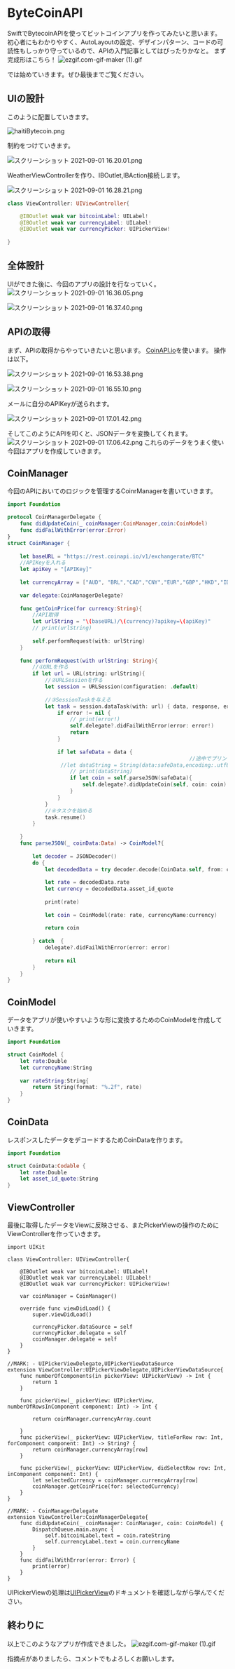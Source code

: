 # ByteCoinAPI
SwiftでBytecoinAPIを使ってビットコインアプリを作ってみたいと思います。
初心者にもわかりやすく、AutoLayoutの設定、デザインパターン、コードの可読性もしっかり守っているので、APIの入門記事としてはぴったりかなと。
まず完成形はこちら！
![ezgif.com-gif-maker (1).gif](https://qiita-image-store.s3.ap-northeast-1.amazonaws.com/0/325764/3b5eb3b6-9c6b-cf6a-ccec-e85358a71fd1.gif)

では始めていきます。ぜひ最後までご覧ください。

## UIの設計

このように配置していきます。

![haitiBytecoin.png](https://qiita-image-store.s3.ap-northeast-1.amazonaws.com/0/325764/962a7524-7542-da7b-8dcf-fb3863f0b09a.png)

制約をつけていきます。


![スクリーンショット 2021-09-01 16.20.01.png](https://qiita-image-store.s3.ap-northeast-1.amazonaws.com/0/325764/9cdd9ff1-e718-dcc5-90f1-8ad422cfb303.png)


WeatherViewControllerを作り、IBOutlet,IBAction接続します。


![スクリーンショット 2021-09-01 16.28.21.png](https://qiita-image-store.s3.ap-northeast-1.amazonaws.com/0/325764/1ea6b5b4-78f3-39c7-d1ec-6f43c3d639d3.png)

```swift:ViewController.swift
class ViewController: UIViewController{

    @IBOutlet weak var bitcoinLabel: UILabel!
    @IBOutlet weak var currencyLabel: UILabel!
    @IBOutlet weak var currencyPicker: UIPickerView!
    
}
```

## 全体設計
UIができた後に、今回のアプリの設計を行なっていく。
![スクリーンショット 2021-09-01 16.36.05.png](https://qiita-image-store.s3.ap-northeast-1.amazonaws.com/0/325764/87d8a288-5a9d-a5fd-2cb4-18066ced3d1e.png)


![スクリーンショット 2021-09-01 16.37.40.png](https://qiita-image-store.s3.ap-northeast-1.amazonaws.com/0/325764/295b9843-5ee3-3682-2e88-a92badcdbfaf.png)

## APIの取得
まず、APIの取得からやっていきたいと思います。
[CoinAPI.io](https://www.coinapi.io/)を使います。
操作は以下。

![スクリーンショット 2021-09-01 16.53.38.png](https://qiita-image-store.s3.ap-northeast-1.amazonaws.com/0/325764/0048d3fe-8cb1-c38b-0753-eaa4ebc36465.png)

![スクリーンショット 2021-09-01 16.55.10.png](https://qiita-image-store.s3.ap-northeast-1.amazonaws.com/0/325764/6b87f771-aa93-00f9-8be6-ec59bf21a447.png)

メールに自分のAPIKeyが送られます。

![スクリーンショット 2021-09-01 17.01.42.png](https://qiita-image-store.s3.ap-northeast-1.amazonaws.com/0/325764/33584a30-d071-5f84-cf4c-01e557468896.png)

そしてこのようにAPIを叩くと、JSONデータを変換してくれます。
![スクリーンショット 2021-09-01 17.06.42.png](https://qiita-image-store.s3.ap-northeast-1.amazonaws.com/0/325764/1c8f60cb-487e-490b-7d1a-56166d593016.png)
これらのデータをうまく使い今回はアプリを作成していきます。


## CoinManager
今回のAPIにおいてのロジックを管理するCoinrManagerを書いていきます。

```swift:CoinManager.swift
import Foundation

protocol CoinManagerDelegate {
    func didUpdateCoin(_ coinManager:CoinManager,coin:CoinModel)
    func didFailWithError(error:Error)
}
struct CoinManager {
    
    let baseURL = "https://rest.coinapi.io/v1/exchangerate/BTC"
    //APIKeyを入れる
    let apiKey = "[APIKey]"
    
    let currencyArray = ["AUD", "BRL","CAD","CNY","EUR","GBP","HKD","IDR","ILS","INR","JPY","MXN","NOK","NZD","PLN","RON","RUB","SEK","SGD","USD","ZAR"]
    
    var delegate:CoinManagerDelegate?
    
    func getCoinPrice(for currency:String){
        //API取得
        let urlString = "\(baseURL)/\(currency)?apikey=\(apiKey)"
        // print(urlString)
        
        self.performRequest(with: urlString)
    }
    
    func performRequest(with urlString: String){
        //①URLを作る
        if let url = URL(string: urlString){
            //②URLSessionを作る
            let session = URLSession(configuration: .default)
            
            //③SessionTaskを与える
            let task = session.dataTask(with: url) { data, response, error in
                if error != nil {
                    // print(error!)
                    self.delegate?.didFailWithError(error: error!)
                    return
                }              
                
                if let safeData = data {
　　　　　　　　　　　　　　　　　　　　　　　　　　　　　　　　　　　//途中でプリントで値を確認しながら進めると良い
                 //let dataString = String(data:safeData,encoding:.utf8)
                    // print(dataString)
                    if let coin = self.parseJSON(safeData){
                        self.delegate?.didUpdateCoin(self, coin: coin)                        
                    } 
                }
            }
            //④タスクを始める
            task.resume()
        }
        
    }
    func parseJSON(_ coinData:Data) -> CoinModel?{
        
        let decoder = JSONDecoder()
        do {
            let decodedData = try decoder.decode(CoinData.self, from: coinData)
            
            let rate = decodedData.rate
            let currency = decodedData.asset_id_quote
            
            print(rate)
            
            let coin = CoinModel(rate: rate, currencyName:currency)
            
            return coin
            
        } catch  {
            delegate?.didFailWithError(error: error)
            
            return nil
        }
    }
}


```

## CoinModel
データをアプリが使いやすいような形に変換するためのCoinModelを作成していきます。

```swift:CoinModel.swift
import Foundation

struct CoinModel {
    let rate:Double
    let currencyName:String
    
    var rateString:String{
        return String(format: "%.2f", rate)
    }
}
```

## CoinData
レスポンスしたデータをデコードするためCoinDataを作ります。

```swift:CoinData.swift
import Foundation

struct CoinData:Codable {
    let rate:Double
    let asset_id_quote:String
}
```

## ViewController
最後に取得したデータをViewに反映させる、またPickerViewの操作のためにViewControllerを作っていきます。

```swift:ViewController
import UIKit

class ViewController: UIViewController{
    
    @IBOutlet weak var bitcoinLabel: UILabel!
    @IBOutlet weak var currencyLabel: UILabel!
    @IBOutlet weak var currencyPicker: UIPickerView!
    
    var coinManager = CoinManager()
    
    override func viewDidLoad() {
        super.viewDidLoad()
       
        currencyPicker.dataSource = self
        currencyPicker.delegate = self
        coinManager.delegate = self
    }
}

//MARK: - UIPickerViewDelegate,UIPickerViewDataSource
extension ViewController:UIPickerViewDelegate,UIPickerViewDataSource{
    func numberOfComponents(in pickerView: UIPickerView) -> Int {
        return 1
    }
    
    func pickerView(_ pickerView: UIPickerView, numberOfRowsInComponent component: Int) -> Int {
        
        return coinManager.currencyArray.count
        
    }
    func pickerView(_ pickerView: UIPickerView, titleForRow row: Int, forComponent component: Int) -> String? {
        return coinManager.currencyArray[row]
    }
    
    func pickerView(_ pickerView: UIPickerView, didSelectRow row: Int, inComponent component: Int) {
        let selectedCurrency = coinManager.currencyArray[row]
        coinManager.getCoinPrice(for: selectedCurrency) 
    }
}

//MARK: - CoinManagerDelegate
extension ViewController:CoinManagerDelegate{
    func didUpdateCoin(_ coinManager: CoinManager, coin: CoinModel) {
        DispatchQueue.main.async {
            self.bitcoinLabel.text = coin.rateString
            self.currencyLabel.text = coin.currencyName
        }
    }
    func didFailWithError(error: Error) {
        print(error)
    }
}

```
UIPickerViewの処理は[UIPickerView](https://developer.apple.com/documentation/uikit/uipickerview)のドキュメントを確認しながら学んでください。

## 終わりに
以上でこのようなアプリが作成できました。
![ezgif.com-gif-maker (1).gif](https://qiita-image-store.s3.ap-northeast-1.amazonaws.com/0/325764/3b5eb3b6-9c6b-cf6a-ccec-e85358a71fd1.gif)

指摘点がありましたら、コメントでもよろしくお願いします。



